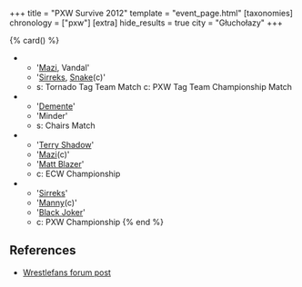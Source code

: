 +++
title = "PXW Survive 2012"
template = "event_page.html"
[taxonomies]
chronology = ["pxw"]
[extra]
hide_results = true
city = "Głuchołazy"
+++

{% card() %}
- - '[Mazi](@/w/mazi.md), Vandal'
  - '[Sirreks](@/w/sirreks.md), [Snake](@/w/snake.md)(c)'
  - s: Tornado Tag Team Match
    c: PXW Tag Team Championship Match
- - '[Demente](@/w/demente.md)'
  - 'Minder'
  - s: Chairs Match
- - '[Terry Shadow](@/w/shadow.md)'
  - '[Mazi](@/w/mazi.md)(c)'
  - '[Matt Blazer](@/w/blazer.md)'
  - c: ECW Championship
- - '[Sirreks](@/w/sirreks.md)'
  - '[Manny](@/w/manny.md)(c)'
  - '[Black Joker](@/w/black-joker.md)'
  - c: PXW Championship
{% end %}

## References

* [Wrestlefans forum post](https://wrestlefans.pl/forum/viewtopic.php?f=247&t=30120)
